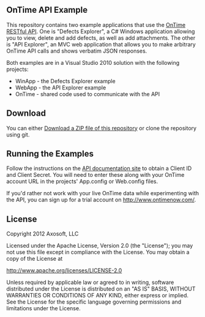 OnTime API Example
------------------

This repository contains two example applications that use the [OnTime RESTful API][api_docs].
One is "Defects Explorer", a C# Windows application allowing you to view, delete and add defects, as well as add attachments.
The other is "API Explorer", an MVC web application that allows you to make arbitrary OnTime API calls
and shows verbatim JSON responses.

Both examples are in a Visual Studio 2010 solution with the following projects:
 * WinApp - the Defects Explorer example
 * WebApp - the API Explorer example
 * OnTime - shared code used to communicate with the API

[api_docs]: http://developer.ontimenow.com

Download
--------
You can either [Download a ZIP file of this repository][download_zip] or clone the repository using git.

[download_zip]: http://github.com/Axosoft/OnTimeAPIExample/zipball/master

Running the Examples
--------------------
Follow the instructions on the [API documentation site][api_docs_getting_started] to obtain a Client ID
and Client Secret.  You will need to enter these along with your OnTime account URL in the projects' App.config
or Web.config files.

If you'd rather not work with your live OnTime data while experimenting with the API, you can sign up for a
trial account on http://www.ontimenow.com/.

[api_docs_getting_started]: http://developer.ontimenow.com/get-started

License
-------
Copyright 2012 Axosoft, LLC

Licensed under the Apache License, Version 2.0 (the "License");
you may not use this file except in compliance with the License.
You may obtain a copy of the License at

   http://www.apache.org/licenses/LICENSE-2.0

Unless required by applicable law or agreed to in writing, software
distributed under the License is distributed on an "AS IS" BASIS,
WITHOUT WARRANTIES OR CONDITIONS OF ANY KIND, either express or implied.
See the License for the specific language governing permissions and
limitations under the License.
